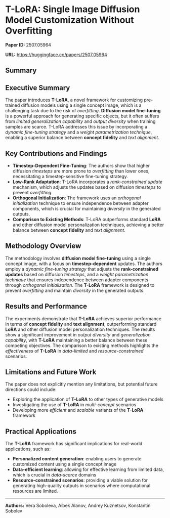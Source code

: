 # T-LoRA: Single Image Diffusion Model Customization Without Overfitting

**Paper ID:** 2507.05964

**URL:** https://huggingface.co/papers/2507.05964

## Summary

## Executive Summary
The paper introduces **T-LoRA**, a novel framework for customizing pre-trained diffusion models using a single concept image, which is a challenging task due to the risk of *overfitting*. **Diffusion model fine-tuning** is a powerful approach for generating specific objects, but it often suffers from *limited generalization capability* and *output diversity* when training samples are scarce. T-LoRA addresses this issue by incorporating a *dynamic fine-tuning strategy* and a *weight parametrization technique*, enabling a superior balance between **concept fidelity** and *text alignment*.

## Key Contributions and Findings
* **Timestep-Dependent Fine-Tuning**: The authors show that higher diffusion *timesteps* are more prone to *overfitting* than lower ones, necessitating a timestep-sensitive fine-tuning strategy.
* **Low-Rank Adaptation**: T-LoRA incorporates a *rank-constrained update* mechanism, which adjusts the updates based on diffusion *timesteps* to prevent *overfitting*.
* **Orthogonal Initialization**: The framework uses an *orthogonal initialization* technique to ensure independence between adapter components, which is crucial for maintaining *diversity* in the generated outputs.
* **Comparison to Existing Methods**: T-LoRA outperforms standard **LoRA** and other diffusion model personalization techniques, achieving a better balance between **concept fidelity** and *text alignment*.

## Methodology Overview
The methodology involves **diffusion model fine-tuning** using a single concept image, with a focus on **timestep-dependent** updates. The authors employ a *dynamic fine-tuning strategy* that adjusts the **rank-constrained updates** based on diffusion *timesteps*, and a *weight parametrization technique* that ensures independence between adapter components through *orthogonal initialization*. The **T-LoRA** framework is designed to prevent *overfitting* and maintain *diversity* in the generated outputs.

## Results and Performance
The experiments demonstrate that **T-LoRA** achieves superior performance in terms of **concept fidelity** and **text alignment**, outperforming standard **LoRA** and other diffusion model personalization techniques. The results show a significant improvement in *output diversity* and *generalization capability*, with **T-LoRA** maintaining a better balance between these competing objectives. The comparison to existing methods highlights the *effectiveness* of **T-LoRA** in *data-limited* and *resource-constrained* scenarios.

## Limitations and Future Work
The paper does not explicitly mention any limitations, but potential future directions could include:
* Exploring the application of **T-LoRA** to other types of generative models
* Investigating the use of **T-LoRA** in *multi-concept* scenarios
* Developing more *efficient* and *scalable* variants of the **T-LoRA** framework

## Practical Applications
The **T-LoRA** framework has significant implications for real-world applications, such as:
* **Personalized content generation**: enabling users to generate customized content using a single concept image
* **Data-efficient learning**: allowing for effective learning from limited data, which is crucial in *data-scarce* domains
* **Resource-constrained scenarios**: providing a viable solution for generating high-quality outputs in scenarios where computational resources are limited.

---

**Authors:** Vera Soboleva, Aibek Alanov, Andrey Kuznetsov, Konstantin Sobolev
